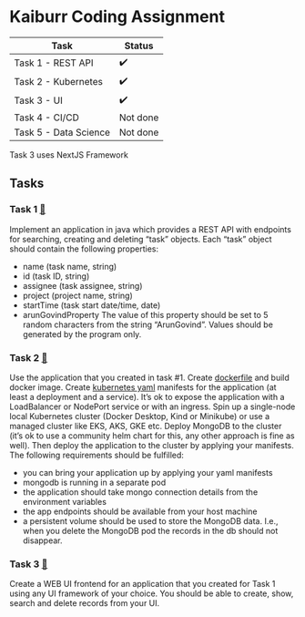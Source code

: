 # Kaiburr Coding Assignment

| Task    | Status |
| -------- | ------- |
| Task 1 - REST API | ✔️ |
| Task 2 - Kubernetes | ✔️ |
| Task 3 - UI | ✔️ |
| Task 4 - CI/CD | Not done |
| Task 5 - Data Science | Not done |

Task 3 uses NextJS Framework

## Tasks
### Task 1 [🔗](https://github.com/arungovindm2001/kaiburr-coding-assignment/tree/main/Task-1)
Implement an application in java which provides a REST API with endpoints for searching, creating and deleting “task” objects. Each “task” object should contain the following properties:
- name (task name, string)
- id (task ID, string)
- assignee (task assignee, string)
- project (project name, string)
- startTime (task start date/time, date)
- arunGovindProperty The value of this property should be set to 5 random characters from the string “ArunGovind”. Values should be generated by the program only.

### Task 2 [🔗](https://github.com/arungovindm2001/kaiburr-coding-assignment/tree/main/Task-2)
Use the application that you created in task #1. Create [dockerfile](https://github.com/arungovindm2001/kaiburr-coding-assignment/blob/main/Code/backend/Dockerfile) and build docker image. Create [kubernetes yaml](https://github.com/arungovindm2001/kaiburr-coding-assignment/blob/main/Code/backend/deployment.yaml) manifests for the application (at least a deployment and a service). It’s
ok to expose the application with a LoadBalancer or NodePort service or with an ingress. Spin up a single-node local Kubernetes cluster (Docker Desktop, Kind or Minikube) or use a
managed cluster like EKS, AKS, GKE etc. Deploy MongoDB to the cluster (it’s ok to use a community helm chart for this, any other approach is fine as well). Then deploy the application
to the cluster by applying your manifests. The following requirements should be fulfilled:
- you can bring your application up by applying your yaml manifests
- mongodb is running in a separate pod
- the application should take mongo connection details from the environment variables
- the app endpoints should be available from your host machine
- a persistent volume should be used to store the MongoDB data. I.e., when you delete the MongoDB pod the records in the db should not disappear.

### Task 3 [🔗](https://github.com/arungovindm2001/kaiburr-coding-assignment/tree/main/Task-3)
Create a WEB UI frontend for an application that you created for Task 1 using any UI framework of your choice. You should be able to create, show, search and delete records from your UI.
